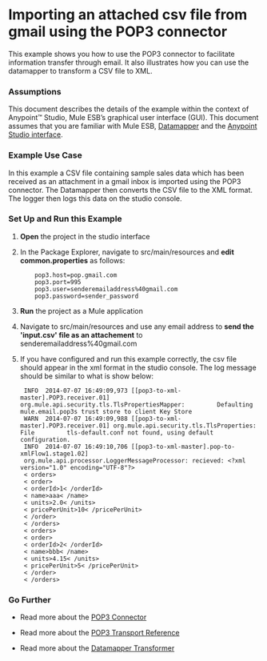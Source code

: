 # Importing an attached csv file from gmail using the POP3 connector


This example shows you how to use the POP3 connector to facilitate information transfer through email. It also illustrates how you can use the datamapper to transform a CSV file to XML.

### Assumptions

This document describes the details of the example within the context of Anypoint™ Studio, Mule ESB’s graphical user interface (GUI). This document assumes that you are familiar with Mule ESB, [Datamapper](http://www.mulesoft.org/documentation/display/current/Datamapper+User+Guide+and+Reference) and the [Anypoint Studio interface](http://www.mulesoft.org/documentation/display/current/Anypoint+Studio+Essentials). 

### Example Use Case

In this example a CSV file containing sample sales data which has been received as an attachment in a gmail inbox is imported using the POP3 connector. The Datamapper then converts the CSV file to the XML format. The logger then logs this data on the studio console.

### Set Up and Run this Example

1.  **Open** the project in the studio interface

2. In the Package Explorer, navigate to src/main/resources and **edit common.properties** as follows:

           pop3.host=pop.gmail.com
           pop3.port=995
           pop3.user=senderemailaddress%40gmail.com
           pop3.password=sender_password
    
3. **Run** the project as a Mule application

4. Navigate to src/main/resources and use any email address to **send the 'input.csv' file as an attachement**  to senderemailaddress%40gmail.com


5. If you have configured and run this example correctly, the csv file should appear in the xml format in the studio console. The log message should be similar to what is show below:

        INFO  2014-07-07 16:49:09,973 [[pop3-to-xml-master].POP3.receiver.01] org.mule.api.security.tls.TlsPropertiesMapper:         Defaulting mule.email.pop3s trust store to client Key Store
        WARN  2014-07-07 16:49:09,988 [[pop3-to-xml-master].POP3.receiver.01] org.mule.api.security.tls.TlsProperties: File         tls-default.conf not found, using default configuration.
        INFO  2014-07-07 16:49:10,706 [[pop3-to-xml-master].pop-to-xmlFlow1.stage1.02]       
        org.mule.api.processor.LoggerMessageProcessor: recieved: <?xml version="1.0" encoding="UTF-8"?>                   
        < orders>
        < order>
        < orderId>1< /orderId>
        < name>aaa< /name>
        < units>2.0< /units>
        < pricePerUnit>10< /pricePerUnit>
        < /order>
        < /orders>
        < orders>
        < order>
        < orderId>2< /orderId>
        < name>bbb< /name>
        < units>4.15< /units>
        < pricePerUnit>5< /pricePerUnit>
        < /order>
        < /orders>


### Go Further

* Read more about the [POP3 Connector](http://www.mulesoft.org/documentation/display/current/POP3+Connector)

* Read more about the [POP3 Transport Reference](http://www.mulesoft.org/documentation/display/current/POP3+Transport+Reference)

* Read more about the [Datamapper Transformer](http://www.mulesoft.org/documentation/display/current/Datamapper+User+Guide+and+Reference)







   
